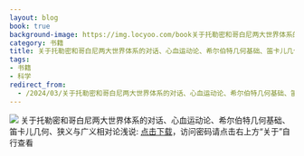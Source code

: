 ```yaml
---
layout: blog
book: true
background-image: https://img.locyoo.com/book关于托勒密和哥白尼两大世界体系的对话、心血运动论、希尔伯特几何基础、笛卡儿几何、狭义与广义相对论浅说.jpg
category: 书籍
title: 关于托勒密和哥白尼两大世界体系的对话、心血运动论、希尔伯特几何基础、笛卡儿几何、狭义与广义相对论浅说
tags:
- 书籍
- 科学
redirect_from:
  - /2024/03/关于托勒密和哥白尼两大世界体系的对话、心血运动论、希尔伯特几何基础、笛卡儿几何、狭义与广义相对论浅说/
---
```

![](https://img.locyoo.com/book关于托勒密和哥白尼两大世界体系的对话、心血运动论、希尔伯特几何基础、笛卡儿几何、狭义与广义相对论浅说.jpg)
关于托勒密和哥白尼两大世界体系的对话、心血运动论、希尔伯特几何基础、笛卡儿几何、狭义与广义相对论浅说: <a name = "ref1" href="https://url18.ctfile.com/f/50983618-1268598442-42e628?p=3619">点击下载</a>，访问密码请点击右上方“关于”自行查看